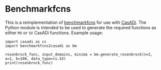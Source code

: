 # Benchmarkfcns
This is a reimplementation of [benchmarkfcns](https://github.com/mazhar-ansari-ardeh/BenchmarkFcns) for use with [CasADi](https://web.casadi.org/). The Python module is intended to be used to generate the required functions as either `MX` or `SX` CasADi functions. Example usage:

```
import casadi as cs
import benchmarkfcns2casadi as bm

rosenbrock_func, input_domains, minima = bm.generate_rosenbrock(n=2, a=1, b=100, data_type=cs.SX)
print(rosenbrock_func)
```
